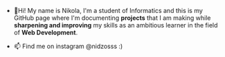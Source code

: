 - 👋Hi!
My name is Nikola, I'm a student of Informatics and this is my GitHub page where I'm documenting <b> projects</b> that I am making while <b>sharpening and improving</b> my skills as an ambitious learner in the field of <b>Web Development</b>.

- 📫 Find me on instagram @nidzosss 
  :) 

<!---
nikolastanin/nikolastanin is a ✨ special ✨ repository because its `README.md` (this file) appears on your GitHub profile.
You can click the Preview link to take a look at your changes.
--->
